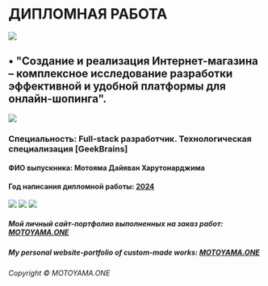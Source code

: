 # ДИПЛОМНАЯ РАБОТА

![](https://motoyama.one/mt-content/uploads/2016/08/image0.gif "")

## •	"Создание и реализация Интернет-магазина – комплексное исследование разработки эффективной и удобной платформы для онлайн-шопинга".

![](https://motoyama.one/mt-content/uploads/2016/08/image0.gif "")

### Специальность: Full-stack разработчик. Технологическая специализация [GeekBrains]

#### ФИО выпускника: Мотояма Дайяван Харутонарджима

#### Год написания дипломной работы: <u>2024</u>

![](https://motoyama.one/mt-content/uploads/2016/08/image0.gif "")
![](https://motoyama.one/mt-content/uploads/2016/08/image0.gif "")
![](https://motoyama.one/mt-content/uploads/2016/08/image0.gif "")

##### Мой личный сайт-портфолио выполненных на заказ работ: <a href="https://motoyama.one" target="_blank">MOTOYAMA.ONE</a>

##### My personal website-portfolio of custom-made works: <a href="https://motoyama.one" target="_blank">MOTOYAMA.ONE</a>

###### Copyright © MOTOYAMA.ONE